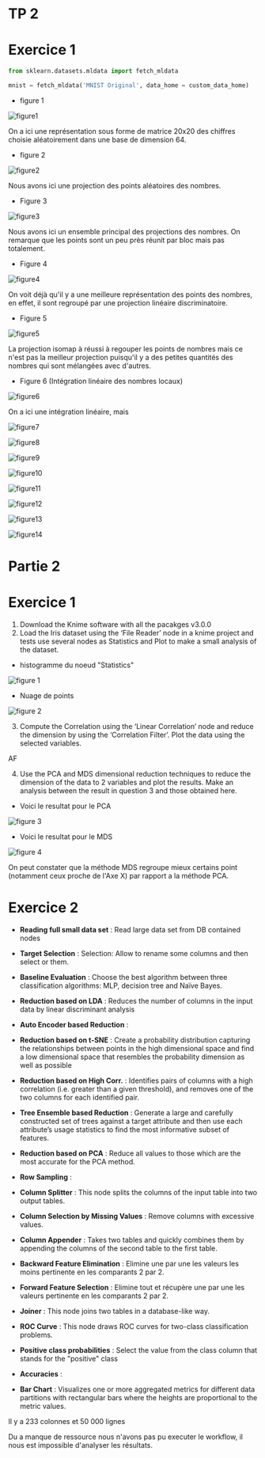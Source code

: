 # TP 2 #

# Exercice 1 #

```python
from sklearn.datasets.mldata import fetch_mldata

mnist = fetch_mldata('MNIST Original', data_home = custom_data_home)
```


*   figure 1

![figure1](Figures/Figure_1.png)

On a ici une représentation sous forme de matrice 20x20 des chiffres choisie aléatoirement dans une base de dimension 64.

*   figure 2

![figure2](Figures/Figure_2.png)

Nous avons ici une projection des points aléatoires des nombres.

*   Figure 3

![figure3](Figures/Figure_3.png)

Nous avons ici un ensemble principal des projections des nombres. On remarque que les points sont un peu près réunit par bloc mais pas totalement.

*   Figure 4

![figure4](Figures/Figure_4.png)

On voit déjà qu'il y a une meilleure représentation des points des nombres, en effet, il sont regroupé par une projection linéaire discriminatoire.

*   Figure 5

![figure5](Figures/Figure_5.png)

La projection isomap à réussi à regouper les points de nombres mais ce n'est pas la meilleur projection puisqu'il y a des petites quantités des nombres qui sont mélangées avec d'autres.


*   Figure 6 (Intégration linéaire des nombres locaux)

![figure6](Figures/Figure_6.png)

On a ici une intégration linéaire, mais


![figure7](Figures/Figure_7.png)


![figure8](Figures/Figure_8.png)


![figure9](Figures/Figure_9.png)


![figure10](Figures/Figure_10.png)


![figure11](Figures/Figure_11.png)


![figure12](Figures/Figure_12.png)


![figure13](Figures/Figure_13.png)


![figure14](Figures/Figure_14.png)

# Partie 2
# Exercice 1

1. Download	the	Knime	software	with	all	the	pacakges	v3.0.0
2. Load	the	Iris dataset	using	the	‘File	Reader’	node in	a	knime project	and	tests
use	several	nodes	as	Statistics	and	Plot	to	make	a	small	analysis	of	the	dataset.
* histogramme du noeud "Statistics"

![figure 1](Figures/histo.png)

* Nuage de points

![figure 2](Figures/scatterplot.png)

3. Compute	 the	 Correlation	 using	 the	 ‘Linear	 Correlation’	 node	 and	 reduce	 the
dimension	 by	 using	 the	 ‘Correlation	 Filter’.	 Plot	 the	 data	 using	 the	 selected
variables.

AF

4. Use	 the	 PCA	 and	 MDS dimensional	 reduction	 techniques	 to	 reduce	 the
dimension	 of	 the	 data	 to	 2	 variables	 and	 plot	 the	 results.	 Make	 an	 analysis
between	the	result	in	question	3	and those	obtained	here.

* Voici le resultat pour le PCA

![figure 3](Figures/pca.PNG)

* Voici le resultat pour le MDS

![figure 4](Figures/mds.PNG)

On peut constater que la méthode MDS regroupe mieux certains point (notamment ceux proche de l'Axe X) par rapport a la méthode PCA.

# Exercice 2

* **Reading full small data set** : Read large data set from DB contained nodes

* **Target Selection** : Selection: Allow to rename some columns and then select or them.

* **Baseline Evaluation** : Choose the best algorithm between three
classification algorithms: MLP, decision tree and Naïve Bayes.

* **Reduction based on LDA** : Reduces the number of columns in the input data by linear discriminant analysis

* **Auto Encoder based Reduction** :

* **Reduction based on t-SNE** : Create a probability distribution capturing the relationships between points in the high dimensional space and find a low dimensional space that resembles the probability dimension as well as possible

* **Reduction based on High Corr.** :  Identifies pairs of columns with a
high correlation (i.e. greater than a given threshold), and removes one of the two columns for each
identified pair.

* **Tree Ensemble based Reduction** :  Generate a large and carefully constructed set of trees against a target attribute and then use each attribute’s
usage statistics to find the most informative subset of features.

* **Reduction based on PCA** : Reduce all values to those which are the most
accurate for the PCA method.

* **Row Sampling** :

* **Column Splitter** : This node splits the columns of the input table into two
output tables.

* **Column Selection by Missing Values** : Remove columns with excessive
values.

* **Column Appender** : Takes two tables and quickly combines them by appending the columns of the second table to the first table.

* **Backward Feature Elimination** : Elimine une par une les valeurs les moins
pertinente en les comparants 2 par 2.

* **Forward Feature Selection** : Elimine tout et récupère une par une les
valeurs pertinente en les comparants 2 par 2.

* **Joiner** : This node joins two tables in a database-like way.

* **ROC Curve** : This node draws ROC curves for two-class classification
problems.

* **Positive class probabilities** : Select the value from the class column that stands for the "positive" class

* **Accuracies** :

* **Bar Chart** :  Visualizes one or more aggregated metrics for different data partitions with rectangular bars where the heights are proportional to the metric values.

Il y a 233 colonnes et 50 000 lignes

Du a manque de ressource nous n'avons pas pu executer le workflow, il nous est impossible d'analyser les résultats.
